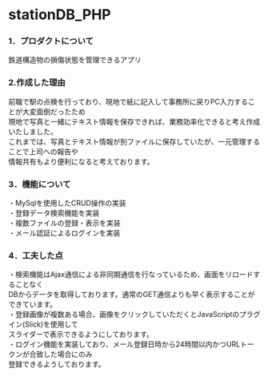 # stationDB_PHP

### 1．プロダクトについて
鉄道構造物の損傷状態を管理できるアプリ  

### 2.作成した理由  
前職で駅の点検を行っており、現地で紙に記入して事務所に戻りPC入力することが大変面倒だったため  
現地で写真と一緒にテキスト情報を保存できれば、業務効率化できると考え作成いたしました。  
これまでは、写真とテキスト情報が別ファイルに保存していたが、一元管理することで上司への報告や  
情報共有もより便利になると考えております。  
  
### 3．機能について  
・MySqlを使用したCRUD操作の実装  
・登録データ検索機能を実装  
・複数ファイルの登録・表示を実装  
・メール認証によるログインを実装  
   
### 4．工夫した点  
・検索機能はAjax通信による非同期通信を行なっているため、画面をリロードすることなく  
 DBからデータを取得しております。通常のGET通信よりも早く表示することができています。  
・登録画像が複数ある場合、画像をクリックしていただくとJavaScriptのプラグイン(Slick)を使用して  
 スライダーで表示できるようにしております。  
・ログイン機能を実装しており、メール登録日時から24時間以内かつURLトークンが合致した場合にのみ  
 登録できるようしております。  
